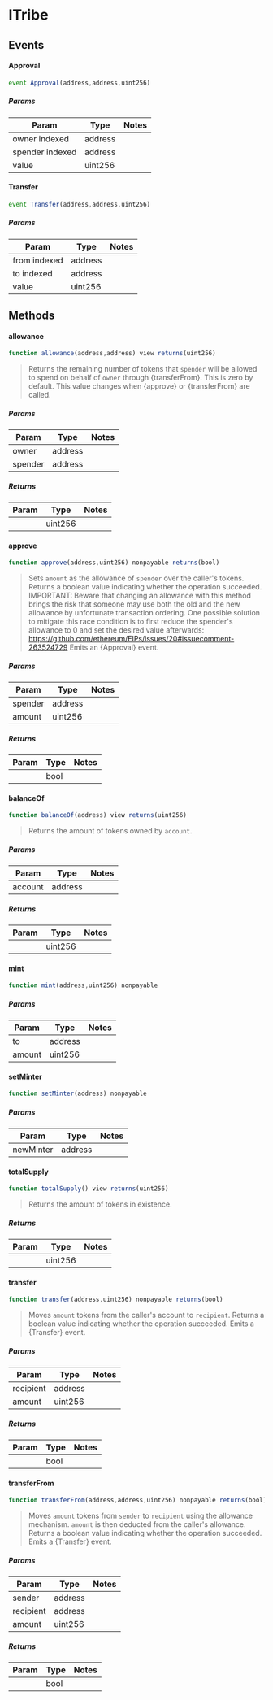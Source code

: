 # ITribe

## Events

#### Approval

```javascript
event Approval(address,address,uint256)
```

##### Params

| Param | Type | Notes |
| ----- | ---- | ----- |
| owner indexed | address |  |
| spender indexed | address |  |
| value | uint256 |  |

#### Transfer

```javascript
event Transfer(address,address,uint256)
```

##### Params

| Param | Type | Notes |
| ----- | ---- | ----- |
| from indexed | address |  |
| to indexed | address |  |
| value | uint256 |  |

## Methods

#### allowance

```javascript
function allowance(address,address) view returns(uint256)
```

> Returns the remaining number of tokens that `spender` will be allowed to spend on behalf of `owner` through {transferFrom}. This is zero by default. This value changes when {approve} or {transferFrom} are called.

##### Params

| Param | Type | Notes |
| ----- | ---- | ----- |
| owner | address |  |
| spender | address |  |

##### Returns

| Param | Type | Notes |
| ----- | ---- | ----- |
|  | uint256 |  |

#### approve

```javascript
function approve(address,uint256) nonpayable returns(bool)
```

> Sets `amount` as the allowance of `spender` over the caller's tokens. Returns a boolean value indicating whether the operation succeeded. IMPORTANT: Beware that changing an allowance with this method brings the risk that someone may use both the old and the new allowance by unfortunate transaction ordering. One possible solution to mitigate this race condition is to first reduce the spender's allowance to 0 and set the desired value afterwards: https://github.com/ethereum/EIPs/issues/20#issuecomment-263524729 Emits an {Approval} event.

##### Params

| Param | Type | Notes |
| ----- | ---- | ----- |
| spender | address |  |
| amount | uint256 |  |

##### Returns

| Param | Type | Notes |
| ----- | ---- | ----- |
|  | bool |  |

#### balanceOf

```javascript
function balanceOf(address) view returns(uint256)
```

> Returns the amount of tokens owned by `account`.

##### Params

| Param | Type | Notes |
| ----- | ---- | ----- |
| account | address |  |

##### Returns

| Param | Type | Notes |
| ----- | ---- | ----- |
|  | uint256 |  |

#### mint

```javascript
function mint(address,uint256) nonpayable
```

##### Params

| Param | Type | Notes |
| ----- | ---- | ----- |
| to | address |  |
| amount | uint256 |  |

#### setMinter

```javascript
function setMinter(address) nonpayable
```

##### Params

| Param | Type | Notes |
| ----- | ---- | ----- |
| newMinter | address |  |

#### totalSupply

```javascript
function totalSupply() view returns(uint256)
```

> Returns the amount of tokens in existence.

##### Returns

| Param | Type | Notes |
| ----- | ---- | ----- |
|  | uint256 |  |

#### transfer

```javascript
function transfer(address,uint256) nonpayable returns(bool)
```

> Moves `amount` tokens from the caller's account to `recipient`. Returns a boolean value indicating whether the operation succeeded. Emits a {Transfer} event.

##### Params

| Param | Type | Notes |
| ----- | ---- | ----- |
| recipient | address |  |
| amount | uint256 |  |

##### Returns

| Param | Type | Notes |
| ----- | ---- | ----- |
|  | bool |  |

#### transferFrom

```javascript
function transferFrom(address,address,uint256) nonpayable returns(bool)
```

> Moves `amount` tokens from `sender` to `recipient` using the allowance mechanism. `amount` is then deducted from the caller's allowance. Returns a boolean value indicating whether the operation succeeded. Emits a {Transfer} event.

##### Params

| Param | Type | Notes |
| ----- | ---- | ----- |
| sender | address |  |
| recipient | address |  |
| amount | uint256 |  |

##### Returns

| Param | Type | Notes |
| ----- | ---- | ----- |
|  | bool |  |
